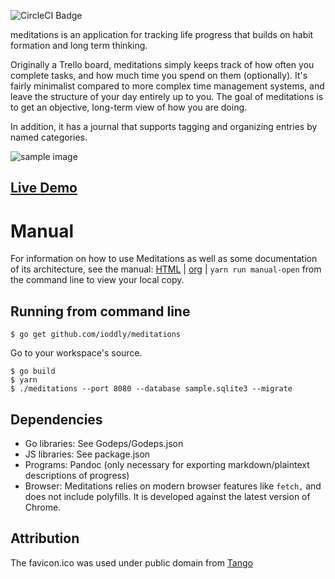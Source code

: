 ![CircleCI Badge](https://circleci.com/gh/ioddly/meditations.png?circle-token=:circle-token&style=shield)

meditations is an application for tracking life progress that builds on habit formation and long term thinking.

Originally a Trello board, meditations simply keeps track of how often you complete tasks, and how much time you spend
on them (optionally). It's fairly minimalist compared to more complex time management systems, and leave the structure
of your day entirely up to you. The goal of meditations is to get an objective, long-term view of how you are doing.

In addition, it has a journal that supports tagging and organizing entries by named categories.

![sample image](http://i.imgur.com/msy5Wnc.png)

## [Live Demo](http://meditations.ioddly.com)

# Manual

For information on how to use Meditations as well as some documentation of its architecture, see
the manual: [HTML](https://rawgit.com/ioddly/meditations/master/docs/manual.html) |
[org](docs/manual.org) | `yarn run manual-open` from the command line to view your local copy.

## Running from command line

    $ go get github.com/ioddly/meditations
    
Go to your workspace's source.

    $ go build
    $ yarn
    $ ./meditations --port 8080 --database sample.sqlite3 --migrate 

## Dependencies

- Go libraries: See Godeps/Godeps.json
- JS libraries: See package.json
- Programs: Pandoc (only necessary for exporting markdown/plaintext descriptions of progress)
- Browser: Meditations relies on modern browser features like `fetch,` and does not include polyfills. It is developed against the latest version of Chrome.

## Attribution

The favicon.ico was used under public domain from [Tango](http://tango.freedesktop.org)
